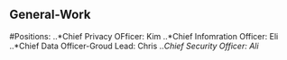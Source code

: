 ## General-Work
#Positions: 
  ..*Chief Privacy OFficer: Kim
  ..*Chief Infomration Officer: Eli
  ..*Chief Data Officer-Groud Lead: Chris
  ..*Chief Security Officer: Ali*
  
  

